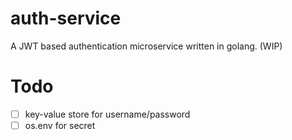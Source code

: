 # auth-service
A JWT based authentication microservice written in golang. (WIP)


# Todo

- [ ] key-value store for username/password
- [ ] os.env for secret
